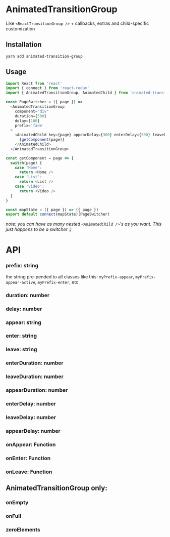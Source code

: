 # AnimatedTransitionGroup
Like `<ReactTransitionGroup />` + callbacks, extras and child-specific customization


## Installation
```yarn add animated-transition-group```


## Usage

```javascript
import React from 'react'
import { connect } from 'react-redux'
import { AnimatedTransitionGroup, AnimatedChild } from 'animated-transition-group'

const PageSwitcher = ({ page }) =>
  <AnimatedTransitionGroup 
    component="div" 
    duration={500}
    delay={100}
    prefix='fade'
  >
    <AnimatedChild key={page} appearDelay={300} enterDelay={500} leaveDuration={1000}>
      {getComponent(page)}
    </AnimatedChild>
  </AnimatedTransitionGroup>

const getComponent = page => {
  switch(page) {
    case 'Home':  
      return <Home />
    case 'List':  
      return <List />
    case 'Video':  
      return <Video />
  }
}

const mapState = ({ page }) => ({ page })
export default connect(mapState)(PageSwitcher)
```
*note: you can have as many nested `<AnimatedChild />`'s as you want. This just happens to be a switcher :)*

# API

### prefix: string
the string pre-pended to all classes like this: `myPrefix-appear`, `myPrefix-appear-active`, `myPrefix-enter`, etc

### duration: number
### delay: number

### appear: string
### enter: string
### leave: string

### enterDuration: number
### leaveDuration: number
### appearDuration: number

### enterDelay: number
### leaveDelay: number
### appearDelay: number

### onAppear: Function
### onEnter: Function
### onLeave: Function



## AnimatedTransitionGroup only:

### onEmpty
### onFull
### zeroElements
